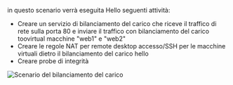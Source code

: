 in questo scenario verrà eseguita Hello seguenti attività:

* Creare un servizio di bilanciamento del carico che riceve il traffico di rete sulla porta 80 e inviare il traffico con bilanciamento del carico toovirtual macchine "web1" e "web2"
* Creare le regole NAT per remote desktop accesso/SSH per le macchine virtuali dietro il bilanciamento del carico hello
* Creare probe di integrità

![Scenario del bilanciamento del carico](./media/load-balancer-get-started-internet-scenario-include/scenario-classic.png)
